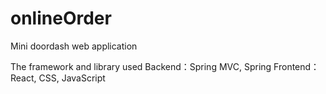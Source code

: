 # onlineOrder
Mini doordash web application

The framework and library used
Backend：Spring MVC, Spring
Frontend：React, CSS, JavaScript

